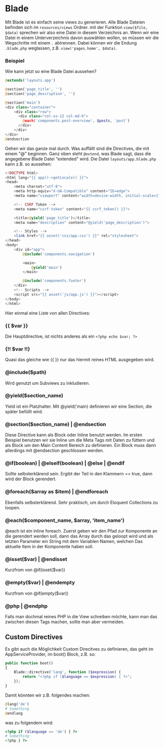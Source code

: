 # Blade
Mit Blade ist es einfach seine views zu generieren. Alle Blade Dateien befinden sich im `resources/views` Ordner. mit der Funktion `view($file, $data)` sprechen wir also eine Datei in diesem Verzeichnis an. Wenn wir eine Datei in einem Unterverzeichnis davon auswählen wollen, so müssen wir die Wegschritte mit einem `.` abtrennen. Dabei können wir die Endung `.blade.php` weglassen, z.B. `view('pages.home', $data)`.
### Beispiel
Wie kann jetzt so eine Blade Datei aussehen?
```php
@extends('layouts.app')

@section('page_title', '')
@section('page_description', '')

@section('main')
<div class="container">
    <div class="row">
      <div class="col-xs-12 col-md-6">
        @each('components.post-overview', $posts, 'post')
      </div>
    </div>
</div>
@endsection
```
Gehen wir das ganze mal durch. Was auffällt sind die Directives, die mit einem "@" beginnen. Ganz oben steht `@extend`, was Blade sagt, dass die angegebene Blade Datei "extended" wird. Die Datei `layouts/app.blade.php` kann z.B. so aussehen:
```php
<!DOCTYPE html>
<html lang="{{ app()->getLocale() }}">
<head>
    <meta charset="utf-8">
    <meta http-equiv="X-UA-Compatible" content="IE=edge">
    <meta name="viewport" content="width=device-width, initial-scale=1">

    <!-- CSRF Token -->
    <meta name="csrf-token" content="{{ csrf_token() }}">

    <title>@yield('page_title')</title>
    <meta name="description" content="@yield('page_description')">

    <!-- Styles -->
    <link href="{{ asset('css/app.css') }}" rel="stylesheet">
</head>
<body>
    <div id="app">
        @include('components.navigation')

        <main>
            @yield('main')
        </main>

        @include('components.footer')
    </div>
    <!-- Scripts -->
    <script src="{{ asset('js/app.js') }}"></script>
</body>
</html>
```

Hier einmal eine Liste von allen Directives:
### {{ $var }}
Die Hauptdirective, ist nichts anderes als ein `<?php echo $var; ?>`
### {!! $var !!}
Quasi das gleiche wie {{ }} nur das hiermit reines HTML ausgegeben wird.
### @include($path)
Wird genutzt um Subviews zu inkludieren.
### @yield($section_name)
Yield ist ein Platzhalter. Mit @yield('main) definieren wir eine Section, die später befüllt wird.
### @section($section_name) | @endsection
Diese Directive kann als Block oder Inline benutzt werden. Im ersten Beispiel benutzen wir sie Inline um die Meta Tags mit Daten zu füttern und als Block um den Main Content Bereich zu definieren. Ein Block muss dann allerdings mit @endsection geschlossen werden.
### @if(boolean) | @elseif(boolean) | @else | @endif
Sollte selbsterklärend sein. Ergibt der Teil in den Klammern == true, dann wird der Block gerendert.
### @foreach($array as $item) | @endforeach
Ebenfalls selbsterklärend. Sehr praktisch, um durch Eloquent Collections zu loopen.
### @each($component_name, $array, 'item_name')
@each ist ein inline foreach. Zuerst geben wir den Pfad zur Komponente an die gerendert werden soll, dann das Array durch das geloopt wird und als letzten Parameter ein String mit dem Variablen Namen, welchen Das aktuelle Item in der Komponente haben soll.
### @isset($var) | @endisset
Kurzfrom von @if(isset($var))
### @empty($var) | @endempty
Kurzfrom von @if(empty($var))
### @php | @endphp
Falls man dochmal reines PHP in die View schreiben möchte, kann man das zwischen diesen Tags machen, sollte man aber vermeiden.

## Custom Directives
Es gibt auch die Möglichkeit Custom Direcitves zu definieren, das geht im AppServiceProvider, im boot() Block, z.B. so:
```php
public function boot()
{
    Blade::directive('lang', function ($expression) {
        return "<?php if ($language == $expression) { ?>";
    });
}
```
Damit könnten wir z.B. folgendes machen:
```php
@lang('de')
# Something
@endlang
```
was zu folgendem wird:
```php
<?php if ($language == 'de') { ?>
# Something
<?php } ?>
```
